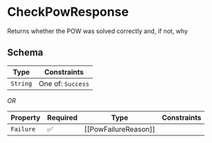 # CheckPowResponse

Returns whether the POW was solved correctly and, if not, why

## Schema

| Type | Constraints |
| --- | --- |
| `String` | One of: `Success` |

*OR*

| Property | Required | Type | Constraints |
| --- | --- | --- | --- |
| `Failure` | ✅ | [[PowFailureReason]] |     | 


